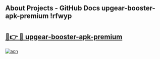 ## About Projects - GitHub Docs upgear-booster-apk-premium !rfwyp

# <h2><a href="https://andorid.site?title=upgear-booster-apk-premium&ref=13PRO">🔗👉 🔴 upgear-booster-apk-premium</a></h2>

[![acn](https://github.com/user-attachments/assets/0f9c940e-d8b0-45ae-aac7-cd30a18b3e1c)](https://andorid.site?title=upgear-booster-apk-premium&ref=13PRO)

